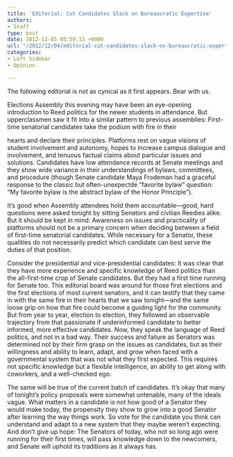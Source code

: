 ```yaml
---
title: 'Editorial: Cut Candidates Slack on Bureaucratic Expertise'
authors:
- Staff
type: post
date: 2012-12-05 05:59:13 +0000
url: "/2012/12/04/editorial-cut-candidates-slack-on-bureaucratic-expertise/"
categories:
- Left Sidebar
- Opinion

---
```

The following editorial is not as cynical as it first appears. Bear with us.

Elections Assembly this evening may have been an eye-opening introduction to Reed politics for the newer students in attendance. But upperclassmen saw it fit into a similar pattern to previous assemblies: First-time senatorial candidates take the podium with fire in their
  
hearts and declare their principles. Platforms rest on vague visions of student involvement and autonomy, hopes to increase campus dialogue and involvement, and tenuous factual claims about particular issues and solutions. Candidates have low attendance records at Senate meetings and they show wide variance in their understandings of bylaws, committees, and procedure (though Senate candidate Maya Frodeman had a graceful response to the classic but often-unexpectde &#8220;favorite bylaw&#8221; question: &#8220;My favorite bylaw is the abstract bylaw of the Honor Principle&#8221;).

It&#8217;s good when Assembly attendees hold them accountable—good, hard questions were asked tonight by sitting Senators and civilian Reedies alike. But it should be kept in mind: Awareness on issues and practicality of platforms should not be a primary concern when deciding between a field of first-time senatorial candidates. While necessary for a Senator, these qualities do not necessarily predict which candidate can best serve the duties of that position.

Consider the presidential and vice-presidential candidates: It was clear that they have more experience and specific knowledge of Reed politics than the all-first-time crop of Senate candidates. But they had a first time running for Senate too. This editorial board was around for those first elections and the first elections of most current senators, and it can testify that they came in with the same fire in their hearts that we saw tonight—and the same loose grip on how that fire could become a guiding light for the community. But from year to year, election to election, they followed an observable trajectory from that passionate if underinformed candidate to better informed, more effective candidates. Now, they speak the language of Reed politics, and not in a bad way. Their success and failure as Senators was determined not by their firm grasp on the issues as candidates, but as their willingness and ability to learn, adapt, and grow when faced with a governmental system that was not what they first expected. This requires not specific knowledge but a flexible intelligence, an ability to get along with coworkers, and a well-checked ego.

The same will be true of the current batch of candidates. It&#8217;s okay that many of tonight&#8217;s policy proposals were somewhat untenable, many of the ideals vague. What matters in a candidate is not how good of a Senator they would make today, the propensity they show to grow into a good Senator after learning the way things work. So vote for the candidate you think can understand and adapt to a new system that they maybe weren&#8217;t expecting. And don&#8217;t give up hope: The Senators of today, who not so long ago were running for their first times, will pass knowledge down to the newcomers, and Senate will uphold its traditions as it always has.